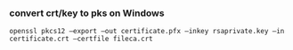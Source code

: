 ### convert crt/key to pks on Windows
```
openssl pkcs12 –export –out certificate.pfx –inkey rsaprivate.key –in certificate.crt –certfile fileca.crt
```